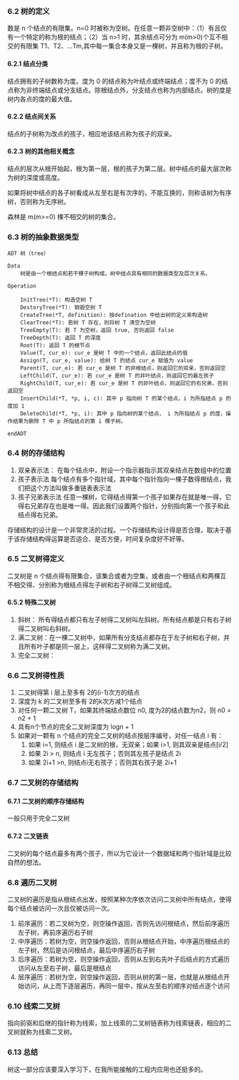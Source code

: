 
### 6.2 树的定义

数是 n 个结点的有限集。n=0 时被称为空树。在任意一颗非空树中：（1）有且仅有一个特定的称为根的结点；（2）当 n>1 时，其余结点可分为 m(m>0)个互不相交的有限集 T1、T2、...Tm,其中每一集合本身又是一棵树，并且称为根的子树。

#### 6.2.1 结点分类

结点拥有的子树数称为度。度为 0 的结点称为叶结点或终端结点；度不为 0 的结点称为非终端结点或分支结点。除根结点外，分支结点也称为内部结点。树的度是树内各点的度的最大值。

#### 6.2.2 结点间关系

结点的子树称为改点的孩子，相应地该结点称为孩子的双亲。

#### 6.2.3 树的其他相关概念

结点的层次从根开始起，根为第一层，根的孩子为第二层。树中结点的最大层次称为树的深度或高度。

如果将树中结点的各子树看成从左至右是有次序的，不能互换的，则称该树为有序树，否则称为无序树。

森林是 m(m>=0) 棵不相交的树的集合。

### 6.3 树的抽象数据类型

```
ADT 树（tree）

Data 
    树是由一个根结点和若干棵子树构成。树中结点具有相同的数据类型及层次关系。

Operation

    InitTree(*T): 构造空树 T
    DestoryTree(*T): 销毁空树 T
    CreateTree(*T, definition): 按defination 中给出树的定义来构造树
    ClearTree(*T): 若树 T 存在，则将树 T 清空为空树
    TreeEmpty(T): 若 T 为空树，返回 true, 否则返回 false
    TreeDepth(T): 返回 T 的深度
    Root(T): 返回 T 的根节点
    Value(T, cur_e): cur_e 是树 T 中的一个结点，返回此结点的值
    Assign(T, cur_e, value): 给树 T 的结点 cur_e 赋值为 value
    Parent(T, cur_e): 若 cur_e 是树 T 的非根结点，则返回它的双亲，否则返回空
    LeftChild(T, cur_e): 若 cur_e 是树 T 的非叶结点，则返回它的最左孩子
    RightChild(T, cur_e): 若 cur_e 是树 T 的非叶结点，则返回它的右兄弟，否则返回空
    InsertChild(*T, *p, i, c): 其中 p 指向树 T 的某个结点，i 为所指结点 p 的度加 1
    DeleteChild(*T, *p, i): 其中 p 指向树的某个结点， i 为所指结点 p 的度，操作结果为删除 T 中 p 所指结点的第 i 棵子树。

endADT
```

### 6.4 树的存储结构

1. 双亲表示法： 在每个结点中，附设一个指示器指示其双亲结点在数组中的位置
2. 孩子表示法   每个结点有多个指针域，其中每个指针指向一棵子数得根结点，我们把这个方法叫做多重链表表示法
3. 孩子兄弟表示法  任意一棵树，它得结点得第一个孩子如果存在就是唯一得，它得右兄弟存在也是唯一得。因此我们设置两个指针，分别指向第一个孩子和此结点得右兄弟。

存储结构的设计是一个非常灵活的过程。一个存储结构设计得是否合理，取决于基于该存储结构得运算是否适合、是否方便，时间复杂度好不好等。

### 6.5 二叉树得定义

二叉树是 n 个结点得有限集合，该集合或者为空集，或者由一个根结点和两棵互不相交得、分别称为根结点得左子树和右子树得二叉树组成。

#### 6.5.2 特殊二叉树

1. 斜树： 所有得结点都只有左子树得二叉树叫左斜树。所有结点都是只有右子树得二叉树叫右斜树。
2. 满二叉树：在一棵二叉树中，如果所有分支结点都存在于左子树和右子树，并且所有叶子都是同一层上，这样得二叉树称为满二叉树。
3. 完全二叉树：

### 6.6 二叉树得性质

1. 二叉树得第 i 层上至多有 2的(i-1)次方的结点
2. 深度为 k 的二叉树至多有 2的k次方减1个结点
3. 对任何一颗二叉树 T，如果其终端结点数位 n0, 度为2的结点数为n2，则 n0 = n2 + 1
4. 具有n个节点的完全二叉树深度为 logn + 1
5. 如果对一颗有 n 个结点的完全二叉树的结点按层序编号，对任一结点 i 有：
    1. 如果 i=1, 则结点 i 是二叉树的根，无双亲；如果 i>1, 则其双亲是结点[i/2]
    2. 如果 2i > n, 则结点 i 无左孩子；否则其左孩子是结点 2i
    3. 如果 2i+1 >n, 则结点i无右孩子；否则其右孩子是 2i+1

### 6.7 二叉树的存储结构

#### 6.7.1 二叉树的顺序存储结构

一般只用于完全二叉树

#### 6.7.2 二叉链表

二叉树的每个结点最多有两个孩子，所以为它设计一个数据域和两个指针域是比较自然的想法。

### 6.8 遍历二叉树

二叉树的遍历是指从根结点出发，按照某种次序依次访问二叉树中所有结点，使得每个结点被访问一次且仅被访问一次。

1. 前序遍历：若二叉树为空，则空操作返回，否则先访问根结点，然后前序遍历左子树，再前序遍历右子树
2. 中序遍历：若树为空，则空操作返回，否则从根结点开始，中序遍历根结点的左子树，然后是访问根结点，最后中序遍历右子树
3. 后序遍历：若树为空，则空操作返回，否则从左到右先叶子后结点的方式遍历访问从左至右子树，最后是根结点
4. 层序遍历：若树为空，则空操作返回，否则从树的第一层，也就是从根结点开始访问，从上而下逐层遍历，再同一层中，按从左至右的顺序对结点逐个访问

### 6.10 线索二叉树

指向前驱和后继的指针称为线索，加上线索的二叉树链表称为线索链表，相应的二叉树就称为线索二叉树。

### 6.13 总结

树这一部分应该要深入学习下，在我所能接触的工程内应用也还挺多的。

